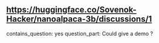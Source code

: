 ## https://huggingface.co/Sovenok-Hacker/nanoalpaca-3b/discussions/1

contains_question: yes
question_part: Could give a demo ?